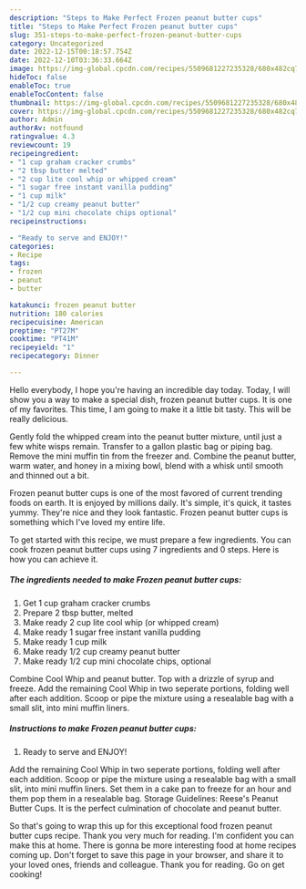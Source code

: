 ```yaml
---
description: "Steps to Make Perfect Frozen peanut butter cups"
title: "Steps to Make Perfect Frozen peanut butter cups"
slug: 351-steps-to-make-perfect-frozen-peanut-butter-cups
category: Uncategorized
date: 2022-12-15T00:18:57.754Z
date: 2022-12-10T03:36:33.664Z
image: https://img-global.cpcdn.com/recipes/5509681227235328/680x482cq70/frozen-peanut-butter-cups-recipe-main-photo.jpg
hideToc: false
enableToc: true
enableTocContent: false
thumbnail: https://img-global.cpcdn.com/recipes/5509681227235328/680x482cq70/frozen-peanut-butter-cups-recipe-main-photo.jpg
cover: https://img-global.cpcdn.com/recipes/5509681227235328/680x482cq70/frozen-peanut-butter-cups-recipe-main-photo.jpg
author: Admin
authorAv: notfound
ratingvalue: 4.3
reviewcount: 19
recipeingredient:
- "1 cup graham cracker crumbs"
- "2 tbsp butter melted"
- "2 cup lite cool whip or whipped cream"
- "1 sugar free instant vanilla pudding"
- "1 cup milk"
- "1/2 cup creamy peanut butter"
- "1/2 cup mini chocolate chips optional"
recipeinstructions:

- "Ready to serve and ENJOY!"
categories:
- Recipe
tags:
- frozen
- peanut
- butter

katakunci: frozen peanut butter 
nutrition: 180 calories
recipecuisine: American
preptime: "PT27M"
cooktime: "PT41M"
recipeyield: "1"
recipecategory: Dinner

---
```



Hello everybody, I hope you're having an incredible day today. Today, I will show you a way to make a special dish, frozen peanut butter cups. It is one of my favorites. This time, I am going to make it a little bit tasty. This will be really delicious.

Gently fold the whipped cream into the peanut butter mixture, until just a few white wisps remain. Transfer to a gallon plastic bag or piping bag. Remove the mini muffin tin from the freezer and. Combine the peanut butter, warm water, and honey in a mixing bowl, blend with a whisk until smooth and thinned out a bit.

Frozen peanut butter cups is one of the most favored of current trending foods on earth. It is enjoyed by millions daily. It's simple, it's quick, it tastes yummy. They're nice and they look fantastic. Frozen peanut butter cups is something which I've loved my entire life.


To get started with this recipe, we must prepare a few ingredients. You can cook frozen peanut butter cups using 7 ingredients and 0 steps. Here is how you can achieve it.

<!--inarticleads1-->

##### The ingredients needed to make Frozen peanut butter cups:

1. Get 1 cup graham cracker crumbs
1. Prepare 2 tbsp butter, melted
1. Make ready 2 cup lite cool whip (or whipped cream)
1. Make ready 1 sugar free instant vanilla pudding
1. Make ready 1 cup milk
1. Make ready 1/2 cup creamy peanut butter
1. Make ready 1/2 cup mini chocolate chips, optional


Combine Cool Whip and peanut butter. Top with a drizzle of syrup and freeze. Add the remaining Cool Whip in two seperate portions, folding well after each addition. Scoop or pipe the mixture using a resealable bag with a small slit, into mini muffin liners. 

<!--inarticleads2-->

##### Instructions to make Frozen peanut butter cups:


1. Ready to serve and ENJOY!

Add the remaining Cool Whip in two seperate portions, folding well after each addition. Scoop or pipe the mixture using a resealable bag with a small slit, into mini muffin liners. Set them in a cake pan to freeze for an hour and them pop them in a resealable bag. Storage Guidelines: Reese&#39;s Peanut Butter Cups. It is the perfect culmination of chocolate and peanut butter. 

So that's going to wrap this up for this exceptional food frozen peanut butter cups recipe. Thank you very much for reading. I'm confident you can make this at home. There is gonna be more interesting food at home recipes coming up. Don't forget to save this page in your browser, and share it to your loved ones, friends and colleague. Thank you for reading. Go on get cooking!
